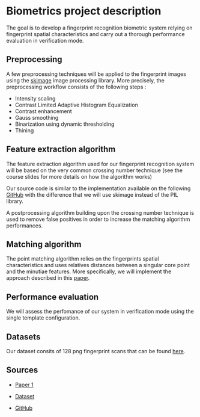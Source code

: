 # Biometrics project description

The goal is to develop a fingerprint recognition biometric system relying on fingerprint spatial characteristics and carry out a thorough performance evaluation in verification mode.

## Preprocessing

A few preprocessing techniques will be applied to the fingerprint images using the [skimage](http://scikit-image.org) image processing library. More precisely, the preprocessing workflow consists of the following steps :

- Intensity scaling
- Contrast Limited Adaptive Histogram Equalization
- Contrast enhancement
- Gauss smoothing
- Binarization using dynamic thresholding
- Thining

## Feature extraction algorithm

The feature extraction algorithm used for our fingerprint recognition system will be based on the very common crossing number technique (see the course slides for more details on how the algorithm works)

Our source code is similar to the implementation available on the following [GitHub] with the difference that we will use skimage instead of the PIL library.

A postprocessing algorithm building upon the crossing number technique is used to remove false positives in order to increase the matching algorithm performances.

## Matching algorithm

The point matching algorithm relies on the fingerprints spatial characteristics and uses relatives distances between a singular core point and the minutiae features. More specifically, we will implement the approach described in this [paper][1].

## Performance evaluation

We will assess the perfomance of our system in verification mode using the single template configuration.

##  Datasets

Our dataset consits of 128 png fingerprint scans that can be found [here][dataset].

## Sources

- [Paper 1][1]

- [Dataset][dataset]

- [GitHub]

[GitHub]:https://github.com/rtshadow/
[1]:http://www.iaeng.org/publication/WCE2014/WCE2014_pp466-474.pdf
[dataset]:http://www.advancedsourcecode.com/fingerprintdatabase.asp
